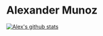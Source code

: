 # Alexander Munoz
[![Alex's github stats](https://github-readme-stats.vercel.app/api?username=AlexMunoz905&count_private=true&show_icons=true&theme=dracula)](https://github.com/AlexMunoz905/github-readme-stats)

